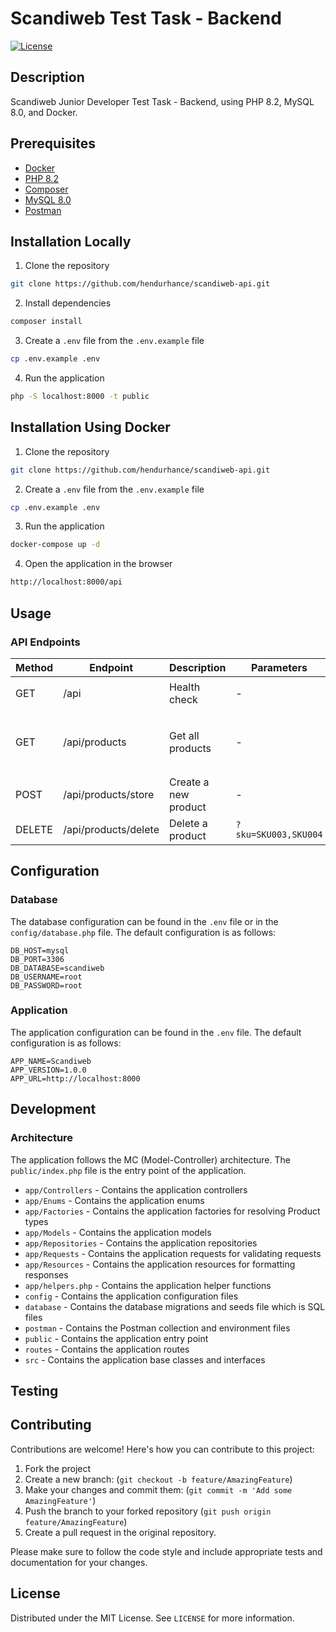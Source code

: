 # Scandiweb Test Task - Backend

[![License](https://img.shields.io/badge/license-MIT-blue.svg)](https://github.com/hendurhance/scandiweb-api/blob/main/LICENSE)

## Description
Scandiweb Junior Developer Test Task - Backend, using PHP 8.2, MySQL 8.0, and Docker.

## Prerequisites
- [Docker](https://www.docker.com/get-started)
- [PHP 8.2](https://www.php.net/downloads.php)
- [Composer](https://getcomposer.org/download/)
- [MySQL 8.0](https://dev.mysql.com/downloads/mysql/)
- [Postman](https://www.postman.com/downloads/)

## Installation Locally
1. Clone the repository
```bash
git clone https://github.com/hendurhance/scandiweb-api.git
```
2. Install dependencies
```bash
composer install
```
3. Create a `.env` file from the `.env.example` file
```bash
cp .env.example .env
```
4. Run the application
```bash
php -S localhost:8000 -t public
```

## Installation Using Docker
1. Clone the repository
```bash
git clone https://github.com/hendurhance/scandiweb-api.git
```
2. Create a `.env` file from the `.env.example` file
```bash
cp .env.example .env
```
3. Run the application
```bash
docker-compose up -d
```
4. Open the application in the browser
```bash
http://localhost:8000/api
```


## Usage
### API Endpoints
| Method | Endpoint | Description | Parameters | Body | Response |
| --- | --- | --- | --- | --- | --- |
| GET | /api | Health check | - | - | `{"status":"success","message":"Welcome to Scandi API","data":{"name":"Scandiweb","version":"1.0.0"}}` |
| GET | /api/products | Get all products | - | - | `{"status":"success","message":"Products retrieved successfully","data":[{"sku":"SKU001","name":"Product 1","price":10,"type":"book","weight":2.85},{"sku":"SKU002","name":"Product 2","price":15,"type":"dvd","size":12}]}` |
| POST | /api/products/store | Create a new product | - | `{"sku":"SKU003","name":"Product 3","price":20,"type":"furniture","height":10,"width":20,"length":30}` | `{"status":"success","message":"Product created successfully"}` |
| DELETE | /api/products/delete | Delete a product | `?sku=SKU003,SKU004` | - | `{"status":"success","message":"Product deleted successfully"}` |

## Configuration
### Database
The database configuration can be found in the `.env` file or in the `config/database.php` file. The default configuration is as follows:
```dotenv
DB_HOST=mysql
DB_PORT=3306
DB_DATABASE=scandiweb
DB_USERNAME=root
DB_PASSWORD=root
```

### Application
The application configuration can be found in the `.env` file. The default configuration is as follows:
```dotenv
APP_NAME=Scandiweb
APP_VERSION=1.0.0
APP_URL=http://localhost:8000
```

## Development
### Architecture
The application follows the MC (Model-Controller) architecture. The `public/index.php` file is the entry point of the application.
- `app/Controllers` - Contains the application controllers
- `app/Enums` - Contains the application enums
- `app/Factories` - Contains the application factories for resolving Product types
- `app/Models` - Contains the application models
- `app/Repositories` - Contains the application repositories
- `app/Requests` - Contains the application requests for validating requests
- `app/Resources` - Contains the application resources for formatting responses
- `app/helpers.php` - Contains the application helper functions
- `config` - Contains the application configuration files
- `database` - Contains the database migrations and seeds file which is SQL files
- `postman` - Contains the Postman collection and environment files
- `public` - Contains the application entry point
- `routes` - Contains the application routes
- `src` - Contains the application base classes and interfaces

## Testing

## Contributing
Contributions are welcome! Here's how you can contribute to this project:

1. Fork the project
2. Create a new branch: (`git checkout -b feature/AmazingFeature`)
3. Make your changes and commit them: (`git commit -m 'Add some AmazingFeature'`)
4. Push the branch to your forked repository (`git push origin feature/AmazingFeature`)
5. Create a pull request in the original repository.

Please make sure to follow the code style and include appropriate tests and documentation for your changes.

## License
Distributed under the MIT License. See `LICENSE` for more information.